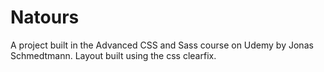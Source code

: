 # Natours
A project built in the Advanced CSS and Sass course on Udemy by Jonas Schmedtmann.
Layout built using the css clearfix.
